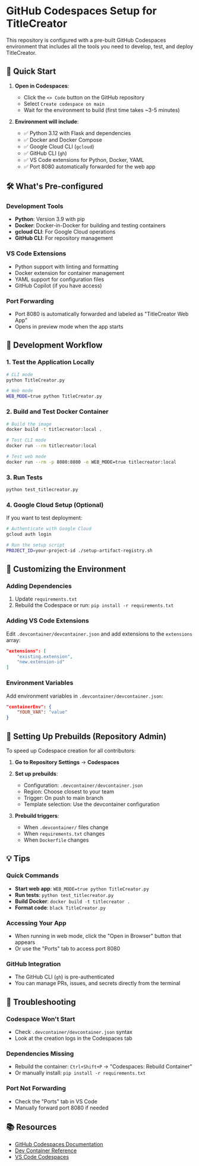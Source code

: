 # GitHub Codespaces Setup for TitleCreator

This repository is configured with a pre-built GitHub Codespaces environment that includes all the tools you need to develop, test, and deploy TitleCreator.

## 🚀 Quick Start

1. **Open in Codespaces**:
   - Click the `<> Code` button on the GitHub repository
   - Select `Create codespace on main`
   - Wait for the environment to build (first time takes ~3-5 minutes)

2. **Environment will include**:
   - ✅ Python 3.12 with Flask and dependencies
   - ✅ Docker and Docker Compose
   - ✅ Google Cloud CLI (`gcloud`)
   - ✅ GitHub CLI (`gh`)
   - ✅ VS Code extensions for Python, Docker, YAML
   - ✅ Port 8080 automatically forwarded for the web app

## 🛠️ What's Pre-configured

### Development Tools
- **Python**: Version 3.9 with pip
- **Docker**: Docker-in-Docker for building and testing containers
- **gcloud CLI**: For Google Cloud operations
- **GitHub CLI**: For repository management

### VS Code Extensions
- Python support with linting and formatting
- Docker extension for container management
- YAML support for configuration files
- GitHub Copilot (if you have access)

### Port Forwarding
- Port 8080 is automatically forwarded and labeled as "TitleCreator Web App"
- Opens in preview mode when the app starts

## 📝 Development Workflow

### 1. Test the Application Locally
```bash
# CLI mode
python TitleCreator.py

# Web mode  
WEB_MODE=true python TitleCreator.py
```

### 2. Build and Test Docker Container
```bash
# Build the image
docker build -t titlecreator:local .

# Test CLI mode
docker run --rm titlecreator:local

# Test web mode
docker run --rm -p 8080:8080 -e WEB_MODE=true titlecreator:local
```

### 3. Run Tests
```bash
python test_titlecreator.py
```

### 4. Google Cloud Setup (Optional)
If you want to test deployment:
```bash
# Authenticate with Google Cloud
gcloud auth login

# Run the setup script
PROJECT_ID=your-project-id ./setup-artifact-registry.sh
```

## 🔧 Customizing the Environment

### Adding Dependencies
1. Update `requirements.txt`
2. Rebuild the Codespace or run: `pip install -r requirements.txt`

### Adding VS Code Extensions
Edit `.devcontainer/devcontainer.json` and add extensions to the `extensions` array:
```json
"extensions": [
    "existing.extension",
    "new.extension-id"
]
```

### Environment Variables
Add environment variables in `.devcontainer/devcontainer.json`:
```json
"containerEnv": {
    "YOUR_VAR": "value"
}
```

## 🚀 Setting Up Prebuilds (Repository Admin)

To speed up Codespace creation for all contributors:

1. **Go to Repository Settings** → **Codespaces**
2. **Set up prebuilds**:
   - Configuration: `.devcontainer/devcontainer.json`
   - Region: Choose closest to your team
   - Trigger: On push to main branch
   - Template selection: Use the devcontainer configuration

3. **Prebuild triggers**:
   - When `.devcontainer/` files change
   - When `requirements.txt` changes
   - When `Dockerfile` changes

## 💡 Tips

### Quick Commands
- **Start web app**: `WEB_MODE=true python TitleCreator.py`
- **Run tests**: `python test_titlecreator.py`
- **Build Docker**: `docker build -t titlecreator .`
- **Format code**: `black TitleCreator.py`

### Accessing Your App
- When running in web mode, click the "Open in Browser" button that appears
- Or use the "Ports" tab to access port 8080

### GitHub Integration
- The GitHub CLI (`gh`) is pre-authenticated
- You can manage PRs, issues, and secrets directly from the terminal

## 🐛 Troubleshooting

### Codespace Won't Start
- Check `.devcontainer/devcontainer.json` syntax
- Look at the creation logs in the Codespaces tab

### Dependencies Missing
- Rebuild the container: `Ctrl+Shift+P` → "Codespaces: Rebuild Container"
- Or manually install: `pip install -r requirements.txt`

### Port Not Forwarding
- Check the "Ports" tab in VS Code
- Manually forward port 8080 if needed

## 📚 Resources

- [GitHub Codespaces Documentation](https://docs.github.com/en/codespaces)
- [Dev Container Reference](https://containers.dev/implementors/json_reference/)
- [VS Code Codespaces](https://code.visualstudio.com/docs/remote/codespaces) 